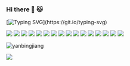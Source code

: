 ### Hi there 👋 🐱

[![Typing SVG](https://readme-typing-svg.herokuapp.com?font=Fira+Code&size=17&pause=1000&width=435&height=25&lines=This+is+Yanbing.+Nice+to+meet+you!)](https://git.io/typing-svg)

![](https://img.shields.io/badge/Code-NodeJS-informational?style=flat&logo=node.js&logoColor=white&color=339933)
![](https://img.shields.io/badge/Code-JavaScript-informational?style=flat&logo=javascript&logoColor=white&color=F7DF1E)
![](https://img.shields.io/badge/Code-Python-informational?style=flat&logo=python&logoColor=white&color=3776AB)
![](https://img.shields.io/badge/Code-Java-informational?style=flat&logo=oracle&logoColor=white&color=F80000)
![](https://img.shields.io/badge/Code-C++-informational?style=flat&logo=c++&logoColor=white&color=00599C)
![](https://img.shields.io/badge/Code-MATLAB-informational?style=flat&logo=matrix&logoColor=white&color=003545)
![](https://img.shields.io/badge/AI-TensorFlow-informational?style=flat&logo=tensorflow&logoColor=white&color=FF6F00)
![](https://img.shields.io/badge/Tools-Jenkins-informational?style=flat&logo=jenkins&logoColor=white&color=D24939)
![](https://img.shields.io/badge/Tools-Postman-informational?style=flat&logo=postman&logoColor=white&color=FF6C37)
![](https://img.shields.io/badge/Tools-GraphQL-informational?style=flat&logo=graphQL&logoColor=white&color=E10098)
![](https://img.shields.io/badge/Tools-MongoDB-informational?style=flat&logo=mongodb&logoColor=white&color=47A248)
![](https://img.shields.io/badge/Tools-MySQL-informational?style=flat&logo=mysql&logoColor=white&color=4479A1)
![](https://img.shields.io/badge/Tools-React-informational?style=flat&logo=react&logoColor=white&color=61DAFB)
![](https://img.shields.io/badge/Tools-Redux-informational?style=flat&logo=redux&logoColor=white&color=764ABC)
![](https://img.shields.io/badge/Shell-Bash-informational?style=flat&logo=gnu-bash&logoColor=white&color=4EAA25)
![](https://img.shields.io/badge/OS-Linux-informational?style=flat&logo=linux&logoColor=white&color=FCC624)

<p><img align="center" src="https://github-readme-stats.vercel.app/api?username=yanbingjiang&hide=stars,contribs&count_private=true&show_icons=true&theme=onedark" alt="yanbingjiang" /></p>
<p align="left">
  <img src="https://capsule-render.vercel.app/api?type=waving&color=gradient&height=100&section=footer"/>
</p>
